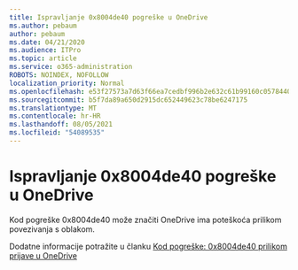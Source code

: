 ```yaml
---
title: Ispravljanje 0x8004de40 pogreške u OneDrive
ms.author: pebaum
author: pebaum
ms.date: 04/21/2020
ms.audience: ITPro
ms.topic: article
ms.service: o365-administration
ROBOTS: NOINDEX, NOFOLLOW
localization_priority: Normal
ms.openlocfilehash: e53f27573a7d63f66ea7cedbf996b2e632c61b99160c0578440e33b19a598714
ms.sourcegitcommit: b5f7da89a650d2915dc652449623c78be6247175
ms.translationtype: MT
ms.contentlocale: hr-HR
ms.lasthandoff: 08/05/2021
ms.locfileid: "54089535"
---
```

# <a name="fix-0x8004de40-error-in-onedrive"></a>Ispravljanje 0x8004de40 pogreške u OneDrive

Kod pogreške 0x8004de40 može značiti OneDrive ima poteškoća prilikom povezivanja s oblakom. 

Dodatne informacije potražite u članku [Kod pogreške: 0x8004de40 prilikom prijave u OneDrive](/sharepoint/troubleshoot/administration/error-0x8004de40-in-onedrive)